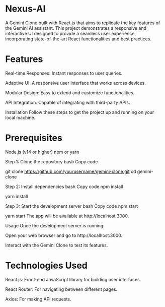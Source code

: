 # Nexus-AI

A Gemini Clone built with React.js that aims to replicate the key features of the Gemini AI assistant. This project demonstrates a responsive and interactive UI designed to provide a seamless user experience, incorporating state-of-the-art React functionalities and best practices.



# Features
Real-time Responses: Instant responses to user queries.

Adaptive UI: A responsive user interface that works across devices.

Modular Design: Easy to extend and customize functionalities.

API Integration: Capable of integrating with third-party APIs.


Installation
Follow these steps to get the project up and running on your local machine.

# Prerequisites
Node.js (v14 or higher)
npm or yarn

Step 1: Clone the repository
bash
Copy code

git clone https://github.com/yourusername/gemini-clone.git
cd gemini-clone

Step 2: Install dependencies
bash
Copy code
npm install

yarn install

Step 3: Start the development server
bash
Copy code
npm start


yarn start
The app will be available at http://localhost:3000.

Usage
Once the development server is running:

Open your web browser and go to http://localhost:3000.

Interact with the Gemini Clone to test its features.




# Technologies Used
React.js: Front-end JavaScript library for building user interfaces.

React Router: For navigating between different pages.

Axios: For making API requests.





